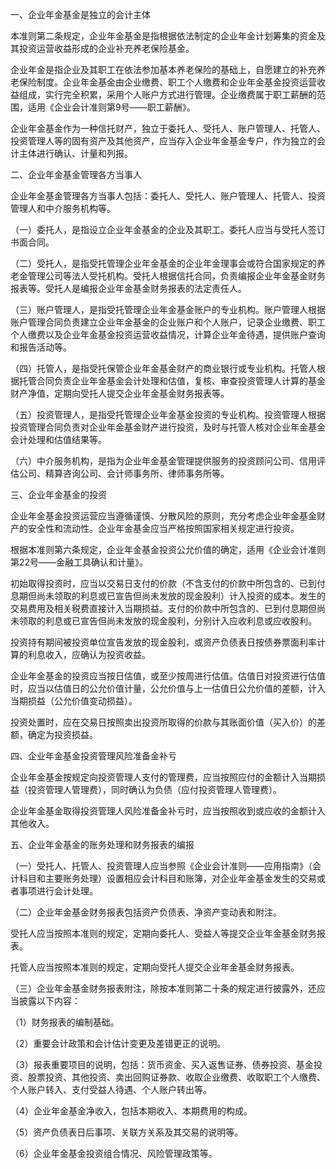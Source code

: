 一、企业年金基金是独立的会计主体

 本准则第二条规定，企业年金基金是指根据依法制定的企业年金计划筹集的资金及其投资运营收益形成的企业补充养老保险基金。

 企业年金是指企业及其职工在依法参加基本养老保险的基础上，自愿建立的补充养老保险制度。企业年金基金由企业缴费、职工个人缴费和企业年金基金投资运营收益组成，实行完全积累，采用个人账户方式进行管理。企业缴费属于职工薪酬的范围，适用《企业会计准则第9号——职工薪酬》。

 企业年金基金作为一种信托财产，独立于委托人、受托人、账户管理人、托管人、投资管理人等的固有资产及其他资产，应当存入企业年金基金专户，作为独立的会计主体进行确认、计量和列报。

 二、企业年金基金管理各方当事人

 企业年金基金管理各方当事人包括：委托人、受托人、账户管理人、托管人、投资管理人和中介服务机构等。

 （一）委托人，是指设立企业年金基金的企业及其职工。委托人应当与受托人签订书面合同。

 （二）受托人，是指受托管理企业年金基金的企业年金理事会或符合国家规定的养老金管理公司等法人受托机构。受托人根据信托合同，负责编报企业年金基金财务报表等。受托人是编报企业年金基金财务报表的法定责任人。

 （三）账户管理人，是指受托管理企业年金基金账户的专业机构。账户管理人根据账户管理合同负责建立企业年金基金的企业账户和个人账户，记录企业缴费、职工个人缴费以及企业年金基金投资运营收益情况，计算企业年金待遇，提供账户查询和报告活动等。

 （四）托管人，是指受托保管企业年金基金财产的商业银行或专业机构。托管人根据托管合同负责企业年金基金会计处理和估值，复核、审查投资管理人计算的基金财产净值，定期向受托人提交企业年金基金财务报表等。

 （五）投资管理人，是指受托管理企业年金基金投资的专业机构。投资管理人根据投资管理合同负责对企业年金基金财产进行投资，及时与托管人核对企业年金基金会计处理和估值结果等。

 （六）中介服务机构，是指为企业年金基金管理提供服务的投资顾问公司、信用评估公司、精算咨询公司、会计师事务所、律师事务所等。

 三、企业年金基金的投资

 企业年金基金投资运营应当遵循谨慎、分散风险的原则，充分考虑企业年金基金财产的安全性和流动性。企业年金基金应当严格按照国家相关规定进行投资。

 根据本准则第六条规定，企业年金基金投资公允价值的确定，适用《企业会计准则第22号——金融工具确认和计量》。

 初始取得投资时，应当以交易日支付的价款（不含支付的价款中所包含的、已到付息期但尚未领取的利息或已宣告但尚未发放的现金股利）计入投资的成本。发生的交易费用及相关税费直接计入当期损益。支付的价款中所包含的、已到付息期但尚未领取的利息或已宣告但尚未发放的现金股利，分别计入应收利息或应收股利。

 投资持有期间被投资单位宣告发放的现金股利，或资产负债表日按债券票面利率计算的利息收入，应确认为投资收益。

 企业年金基金的投资应当按日估值，或至少按周进行估值。估值日对投资进行估值时，应当以估值日的公允价值计量，公允价值与上一估值日公允价值的差额，计入当期损益（公允价值变动损益）。

 投资处置时，应在交易日按照卖出投资所取得的价款与其账面价值（买入价）的差额，确定为投资损益。

 四、企业年金基金投资管理风险准备金补亏

 企业年金基金按规定向投资管理人支付的管理费，应当按照应付的金额计入当期损益（投资管理人管理费），同时确认为负债（应付投资管理人管理费）。

 企业年金基金取得投资管理人风险准备金补亏时，应当按照收到或应收的金额计入其他收入。

 五、企业年金基金的账务处理和财务报表的编报

 （一）受托人、托管人、投资管理人应当参照《企业会计准则——应用指南》（会计科目和主要账务处理）设置相应会计科目和账簿，对企业年金基金发生的交易或者事项进行会计处理。

 （二）企业年金基金财务报表包括资产负债表、净资产变动表和附注。

 受托人应当按照本准则的规定，定期向委托人、受益人等提交企业年金基金财务报表。

 托管人应当按照本准则的规定，定期向受托人提交企业年金基金财务报表。

 （三）企业年金基金财务报表附注，除按本准则第二十条的规定进行披露外，还应当披露以下内容：

 （1）财务报表的编制基础。

 （2）重要会计政策和会计估计变更及差错更正的说明。

 （3）报表重要项目的说明，包括：货币资金、买入返售证券、债券投资、基金投资、股票投资、其他投资、卖出回购证券款、收取企业缴费、收取职工个人缴费、个人账户转入、支付受益人待遇、个人账户转出等。

 （4）企业年金基金净收入，包括本期收入、本期费用的构成。

 （5）资产负债表日后事项、关联方关系及其交易的说明等。

 （6）企业年金基金投资组合情况、风险管理政策等。